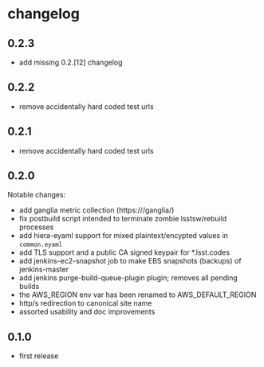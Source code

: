 changelog
=========

0.2.3
-----

* add missing 0.2.[12] changelog


0.2.2
-----

* remove accidentally hard coded test urls


0.2.1
-----

* remove accidentally hard coded test urls


0.2.0
-----

Notable changes:

* add ganglia metric collection (https://<jenkins-master>/ganglia/)
* fix postbuild script intended to terminate zombie lsstsw/rebuild processes
* add hiera-eyaml support for mixed plaintext/encypted values in `common.eyaml`
* add TLS support and a public CA signed keypair for *.lsst.codes
* add jenkins-ec2-snapshot job to make EBS snapshots (backups) of jenkins-master
* add jenkins purge-build-queue-plugin plugin; removes all pending builds
* the AWS_REGION env var has been renamed to AWS_DEFAULT_REGION
* http/s redirection to canonical site name
* assorted usability and doc improvements


0.1.0
-----

* first release
